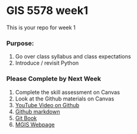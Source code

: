 # GIS 5578 week1
This is your repo for week 1

### Purpose:
1. Go over class syllabus and class expectations
1. Introduce / revisit Python

### Please Complete by Next Week
1. Complete the skill assessment on Canvas
1. Look at the Github materials on Canvas
  1. [YouTube Video on Github](https://youtu.be/BKr8lbx3uFY)
  1. [Github markdown](https://github.com/adam-p/markdown-here/wiki/Markdown-Cheatsheet) 
  1. [Git Book](https://git-scm.com/book/en/v2)
  1. [MGIS Webpage](https://cla.umn.edu/mgis)
